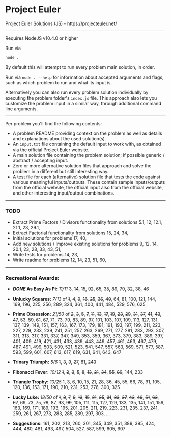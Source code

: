 # Project Euler
Project Euler Solutions (JS) - https://projecteuler.net/

---

Requires NodeJS v10.4.0 or higher

Run via
```bash
node .
```
By default this will attempt to run every problem main solution, in order.

Run via `node . --help` for information about accepted arguments and flags, such as which problem to run and what its input is.

Alternatively you can also run every problem solution individually by executing the problem folder's `index.js` file.
This approach also lets you customize the problem input in a similar way, through additional command line arguments.

---

Per problem you'll find the following contents:
- A problem README providing context on the problem as well as details and explanations about the used solution(s).
- An `input.txt` file containing the default input to work with, as obtained via the official Project Euler website.
- A main solution file containing the problem solution; if possible generic / abstract / accepting input.
- Zero or more alternative solution files that approach and solve the problem in a different but still interesting way.
- A test file for each (alternative) solution file that tests the code against various meaningful inputs/outputs.
  These contain sample inputs/outputs from the official website, the official input also from the official website, and other interesting input/output combinations.

---

### TODO

- Extract Prime Factors / Divisors functionality from solutions 5.1, 12, 12.1, 21.1, 23, 29.1, 
- Extract Factorial functionality from solutions 15, 24, 34, 
- Initial solutions for problems 17, 40, 
- Add new solutions / Improve existing solutions for problems 9, 12, 14, 20.1, 23, 28, 33, 43, 51, 
- Write tests for problems 14, 23, 
- Write readme for problems 12, 14, 23, 51, 60, 

---

### Recreational Awards:
- ***DONE* As Easy As Pi:** *11/11* ~~3~~, ~~14~~, ~~15~~, ~~92~~, ~~65~~, ~~35~~, ~~89~~, ~~79~~, ~~32~~, ~~38~~, ~~46~~
- **Unlucky Squares:** *7/13* of ~~1~~, ~~4~~, ~~9~~, ~~16~~, ~~25~~, ~~36~~, ~~49~~, 64, 81, 100, 121, 144, 169, 196, 225, 256, 289, 324, 361, 400, 441, 484, 529, 576, 625
- **Prime Obsession:** *21/50* of ~~2~~, ~~3~~, ~~5~~, ~~7~~, ~~11~~, ~~13~~, ~~17~~, ~~19~~, ~~23~~, ~~29~~, ~~31~~, ~~37~~, ~~41~~, ~~43~~, ~~47~~, ~~53~~, ~~59~~, ~~61~~, ~~67~~, 71, 73, ~~79~~, 83, 89, ~~97~~, 101, 103, 107, 109, 113, 127, 131, 137, 139, 149, 151, 157, 163, 167, 173, 179, 181, 191, 193, 197, 199, 211, 223, 227, 229, 233, 239, 241, 251, 257, 263, 269, 271, 277, 281, 283, 293, 307, 311, 313, 317, 331, 337, 347, 349, 353, 359, 367, 373, 379, 383, 389, 397, 401, 409, 419, 421, 431, 433, 439, 443, 449, 457, 461, 463, 467, 479, 487, 491, 499, 503, 509, 521, 523, 541, 547, 557, 563, 569, 571, 577, 587, 593, 599, 601, 607, 613, 617, 619, 631, 641, 643, 647
- **Trinary Triumph:** *5/6* ~~1~~, ~~3~~, ~~9~~, ~~27~~, 81, ~~243~~
- **Fibonacci Fever:** *10/12* ~~1~~, ~~2~~, ~~3~~, ~~5~~, ~~8~~, ~~13~~, ~~21~~, ~~34~~, ~~55~~, ~~89~~, 144, 233
- **Triangle Trophy:** *10/25* ~~1~~, ~~3~~, ~~6~~, ~~10~~, ~~15~~, ~~21~~, ~~28~~, ~~36~~, ~~45~~, ~~55~~, 66, 78, 91, 105, 120, 136, 153, 171, 190, 210, 231, 253, 276, 300, 325
- **Lucky Luke:** *18/50* of ~~1~~, ~~3~~, ~~7~~, ~~9~~, ~~13~~, ~~15~~, ~~21~~, ~~25~~, ~~31~~, ~~33~~, ~~37~~, ~~43~~, ~~49~~, ~~51~~, ~~63~~, ~~67~~, 69, 73, 75, ~~79~~, 87, 93, ~~99~~, 105, 111, 115, 127, 129, 133, 135, 141, 151, 159, 163, 169, 171, 189, 193, 195, 201, 205, 211, 219, 223, 231, 235, 237, 241, 259, 261, 267, 273, 283, 285, 289, 297, 303, ...

- **Suggestions:** 161, 202, 213, 260, 301, 345, 349, 351, 389, 395, 424, 444, 480, 481, 493, 497, 504, 527, 587, 599, 605, 607
